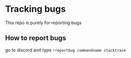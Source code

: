 # Tracking bugs

This repo is purely for reporting bugs

## How to report bugs

go to discord and type `!reportbug commandname stacktrace`